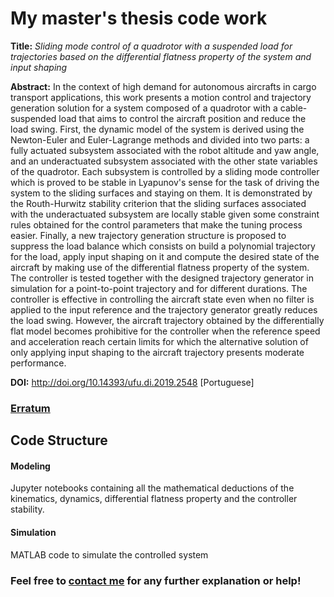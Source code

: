 # My master's thesis code work

**Title:** *Sliding mode control of a quadrotor with a suspended load for trajectories based on the differential flatness property of the system and input shaping*

**Abstract:**	In the context of high demand for autonomous aircrafts in cargo transport applications, this work presents a motion control and trajectory generation solution for a system composed of a quadrotor with a cable-suspended load that aims to control the aircraft position and reduce the load swing. First, the dynamic model of the system is derived using the Newton-Euler and Euler-Lagrange methods and divided into two parts: a fully actuated subsystem associated with the robot altitude and yaw angle, and an underactuated subsystem associated with the other state variables of the quadrotor. Each subsystem is controlled by a sliding mode controller which is proved to be stable in Lyapunov's sense for the task of driving the system to the sliding surfaces and staying on them. It is demonstrated by the Routh-Hurwitz stability criterion that the sliding surfaces associated with the underactuated subsystem are locally stable given some constraint rules obtained for the control parameters that make the tuning process easier. Finally, a new trajectory generation structure is proposed to suppress the load balance which consists on build a polynomial trajectory for the load, apply input shaping on it and compute the desired state of the aircraft by making use of the differential flatness property of the system. The controller is tested together with the designed trajectory generator in simulation for a point-to-point trajectory and for different durations. The controller is effective in controlling the aircraft state even when no filter is applied to the input reference and the trajectory generator greatly reduces the load swing. However, the aircraft trajectory obtained by the differentially flat model becomes prohibitive for the controller when the reference speed and acceleration reach certain limits for which the alternative solution of only applying input shaping to the aircraft trajectory presents moderate performance.

**DOI:** http://doi.org/10.14393/ufu.di.2019.2548 [Portuguese]

### [Erratum](https://github.com/mateus-amarante/master_thesis/issues/2)

## Code Structure

#### Modeling
Jupyter notebooks containing all the mathematical deductions of the kinematics, dynamics, differential flatness property and the controller stability.

#### Simulation
 MATLAB code to simulate the controlled system

### **Feel free to [contact me](https://github.com/mateus-amarante) for any further explanation or help!**